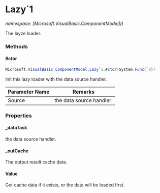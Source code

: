 ﻿# Lazy`1
_namespace: [Microsoft.VisualBasic.ComponentModel](<a href="#" onClick="load('/docs/Microsoft.VisualBasic.ComponentModel/index.md')"></a>)_

The layze loader.



### Methods

#### #ctor
```csharp
Microsoft.VisualBasic.ComponentModel.Lazy`1.#ctor(System.Func{`0})
```
Init this lazy loader with the data source handler.

|Parameter Name|Remarks|
|--------------|-------|
|Source|the data source handler.|



### Properties

#### _dataTask
the data source handler.
#### _outCache
The output result cache data.
#### Value
Get cache data if it exists, or the data will be loaded first.
